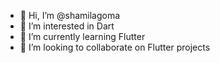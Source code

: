 - 👋 Hi, I’m @shamilagoma
- 👀 I’m interested in Dart
- 🌱 I’m currently learning Flutter
- 💞️ I’m looking to collaborate on Flutter projects

<!---
shamilagoma/shamilagoma is a ✨ special ✨ repository because its `README.md` (this file) appears on your GitHub profile.
You can click the Preview link to take a look at your changes.
--->
